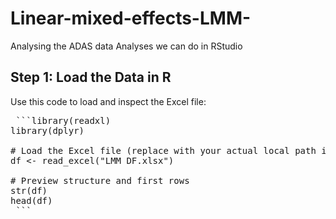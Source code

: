 # Linear-mixed-effects-LMM-
Analysing the ADAS data
Analyses we can do in RStudio

**Step 1: Load the Data in R**
---
Use this code to load and inspect the Excel file:
<pre> ```library(readxl)
library(dplyr)

# Load the Excel file (replace with your actual local path if needed)
df <- read_excel("LMM DF.xlsx")

# Preview structure and first rows
str(df)
head(df)
 ``` </pre>


